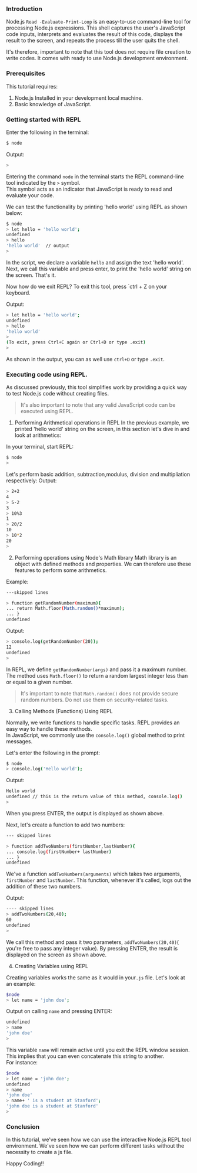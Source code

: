 ### Introduction
Node.js `Read -Evaluate-Print-Loop` is an easy-to-use command-line tool for processing Node.js expressions.
This shell captures the user's JavaScript code inputs, interprets and evaluates the result of this code, displays the result to the screen, and repeats the process till the user quits the shell.  

It's therefore, important to note that this tool does not require file creation to write codes. It comes with ready to use Node.js development environment.

### Prerequisites
This tutorial requires:
1. Node.js Installed in your development local machine.
2. Basic knowledge of JavaScript.

### Getting started with REPL
Enter the following in the terminal:

```bash
$ node

```
Output:

```bash
> 
```
Entering the command `node` in the terminal starts the REPL command-line tool indicated by the `>` symbol.  
This symbol acts as an indicator that JavaScript is ready to read and evaluate your code.  

We can test the functionality by printing 'hello world' using REPL as shown below:

```bash
$ node
> let hello = 'hello world';
undefined
> hello
'hello world'  // output
> 

```
In the script, we declare a variable `hello` and assign the text 'hello world'.  
Next, we call this variable and press enter, to print the 'hello world' string on the screen. That's it.  

Now how do we exit REPL?
To exit this tool, press `ctrl + Z on your keyboard.  

Output:
```bash
> let hello = 'hello world';
undefined
> hello
'hello world'
> 
(To exit, press Ctrl+C again or Ctrl+D or type .exit)
> 

```
As shown in the output, you can as well use `ctrl+D` or type `.exit`.  

### Executing code using REPL.

As discussed previously, this tool simplifies work by providing a quick way to test Node.js code without creating files.  
> It's also important to note that any valid JavaScript code can be executed using REPL.

 1. Performing Arithmetical operations in REPL
In the previous example, we printed 'hello world' string on the screen, in this section let's dive in and look at arithmetics:  

In your terminal, start REPL: 

```bash
$ node
> 

```
Let's perform basic addition, subtraction,modulus, division and multipliation respectively:
Output:  

```bash
> 2+2
4
> 5-2
3
> 10%3
1
> 20/2
10
> 10*2
20
> 

```
2. Performing operations using Node's Math library
Math library is an object with defined methods and properties. We can therefore use these features to perform some arithmetics.  

Example:

```bash
---skipped lines

> function getRandomNumber(maximum){
... return Math.floor(Math.random()*maximum);
... }
undefined

```

Output:
```bash
> console.log(getRandomNumber(20));
12
undefined
> 
```
In REPL, we define `getRandomNumber(args)` and pass it a maximum number. The method uses `Math.floor()` to return a random largest integer less than or equal to a given number.

> It's important to note that `Math.random()` does not provide secure random numbers. Do not use them on security-related tasks.


3. Calling Methods (Functions) Using REPL

Normally, we write functions to handle specific tasks. REPL provides an easy way to handle these methods.   
In JavaScript, we commonly use the `console.log()` global method to print messages. 

Let's enter the following in the prompt: 

```bash
$ node
> console.log('Hello world');
```
Output: 

```bash 
Hello world
undefined // this is the return value of this method, console.log()
> 
```

When you press ENTER, the output is displayed as shown above.  

Next, let's create a function to add two numbers:  

```bash
--- skipped lines

> function addTwoNumbers(firstNumber,lastNumber){
... console.log(firstNumber+ lastNumber)
... }
undefined

```
We've a function `addTwoNumbers(arguments)` which takes two arguments, `firstNumber` and `lastNumber`.
This function, whenever it's called, logs out the addition of these two numbers.  

Output:

```bash
---- skipped lines
> addTwoNumbers(20,40);
60
undefined
> 
```

We call this method and pass it two parameters, `addTwoNumbers(20,40)`( you're free to pass any integer value).
By pressing ENTER, the result is displayed on the screen as shown above.  


4. Creating Variables using REPL

Creating variables works the same as it would in your`.js` file.
Let's look at an example:  

```bash
$node
> let name = 'john doe';
```
Output on calling `name` and pressing ENTER:

```bash
undefined
> name
'john doe'
> 

```
This variable `name` will remain active until you exit the REPL window session. This implies that you can even concatenate this string to another.  
For instance:

```bash
$node
> let name = 'john doe';
undefined
> name
'john doe'
> name+ ' is a student at Stanford';
'john doe is a student at Stanford'
> 


```
### Conclusion

In this tutorial, we've seen how we can use the interactive Node.js REPL tool environment.
We've seen how we can perform different tasks without the necessity to create a js file.

Happy Coding!!

